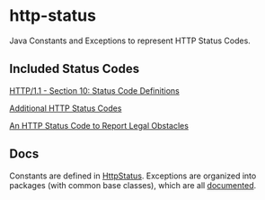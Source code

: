 # http-status

Java Constants and Exceptions to represent HTTP Status Codes.

## Included Status Codes

[HTTP/1.1 - Section 10: Status Code Definitions](http://tools.ietf.org/html/rfc2616#section-10)

[Additional HTTP Status Codes](http://tools.ietf.org/html/rfc6585)

[An HTTP Status Code to Report Legal Obstacles](https://tools.ietf.org/html/draft-tbray-http-legally-restricted-status-05)

## Docs

Constants are defined in [HttpStatus](javadoc/restly/HttpStatus.html). Exceptions are organized into packages (with common base classes), which are all [documented](javadoc/).

